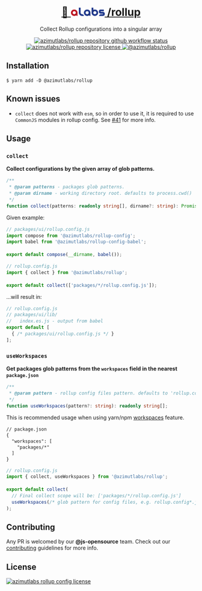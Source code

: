 <h1 align="center">
  <a target="_blank" href="https://alabs.team">
    🍣
    <img
      height="22.5"
      src="https://raw.githubusercontent.com/azimutlabs/logos/master/little_logo.png"
      alt="azimutlabs logo"
    />
    /rollup
  </a>
</h1>

<p align="center">Collect Rollup configurations into a singular array</p>

<p align="center">
  <a href="https://github.com/azimutlabs/rollup/actions?query=workflow%3A%22Lint+and+Test%22">
    <img
      src="https://github.com/azimutlabs/rollup/workflows/Lint%20and%20Test/badge.svg"
      alt="azimutlabs/rollup repository github workflow status"
    />
  </a>
  <a href="https://github.com/azimutlabs/rollup/blob/master/LICENSE">
    <img
      src="https://img.shields.io/github/license/azimutlabs/rollup?label=License"
      alt="azimutlabs/rollup repository license"
    />
  </a>
   <a href="https://www.npmjs.com/package/@azimutlabs/rollup">
     <img
       src="https://img.shields.io/npm/v/@azimutlabs/rollup?color=blue&logo=npm&label="
       alt="@azimutlabs/rollup"
     />
   </a>
</p>

## Installation
 ```shell
 $ yarn add -D @azimutlabs/rollup
 ```

## Known issues
+ `collect` does not work with `esm`, so in order to use it, it is required to use `CommonJS` modules
  in rollup config. See [#41](https://github.com/azimutlabs/rollup/issues/41) for more info.

## Usage

### `collect`
**Collect configurations by the given array of glob patterns.**
```typescript
/**
 * @param patterns - packages glob patterns.
 * @param dirname - working directory root. defaults to process.cwd()
 */
function collect(patterns: readonly string[], dirname?: string): Promise<readonly RollupOptions[]>;
```

Given example:
```javascript
// packages/ui/rollup.config.js
import compose from '@azimutlabs/rollup-config';
import babel from '@azimutlabs/rollup-config-babel';

export default compose(__dirname, babel());
```
```javascript
// rollup.config.js
import { collect } from '@azimutlabs/rollup';

export default collect(['packages/*/rollup.config.js']);
```
...will result in:
```javascript
// rollup.config.js
// packages/ui/lib/
//   index.es.js - output from babel
export default [
  { /* packages/ui/rollup.config.js */ }
];
```

### `useWorkspaces`
**Get packages glob patterns from the `workspaces` field in the nearest `package.json`**
```typescript
/**
 * @param pattern - rollup config files pattern. defaults to 'rollup.config.js'
 */
function useWorkspaces(pattern?: string): readonly string[];
```

This is recommended usage when using yarn/npm
[workspaces](https://classic.yarnpkg.com/en/docs/workspaces/) feature.
```json5
// package.json
{
  "workspaces": [
    "packages/*"
  ]
}
```
```javascript
// rollup.config.js
import { collect, useWorkspaces } from '@azimutlabs/rollup';

export default collect(
  // Final collect scope will be: ['packages/*/rollup.config.js']
  useWorkspaces(/* glob pattern for config files, e.g. rollup.config*.js */)
);
```

## Contributing
Any PR is welcomed by our **@js-opensource** team.
Check out our [contributing](../../CONTRIBUTING.md) guidelines for more info.

## License
[![azimutlabs rollup config license](https://img.shields.io/github/license/azimutlabs/rollup?label=as%20always&color=informational)](../../LICENSE)
